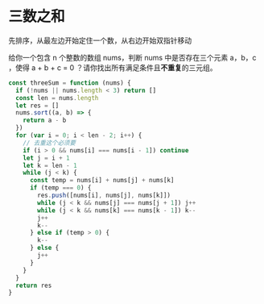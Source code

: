 # 三数之和

先排序，从最左边开始定住一个数，从右边开始双指针移动

给你一个包含 n 个整数的数组 nums，判断 nums 中是否存在三个元素 a，b，c ，使得 a + b + c = 0 ？请你找出所有满足条件且**不重复**的三元组。

```js
const threeSum = function (nums) {
  if (!nums || nums.length < 3) return []
  const len = nums.length
  let res = []
  nums.sort((a, b) => {
    return a - b
  })
  for (var i = 0; i < len - 2; i++) {
    // 去重这个必须要
    if (i > 0 && nums[i] === nums[i - 1]) continue
    let j = i + 1
    let k = len - 1
    while (j < k) {
      const temp = nums[i] + nums[j] + nums[k]
      if (temp === 0) {
        res.push([nums[i], nums[j], nums[k]])
        while (j < k && nums[j] === nums[j + 1]) j++
        while (j < k && nums[k] === nums[k - 1]) k--
        j++
        k--
      } else if (temp > 0) {
        k--
      } else {
        j++
      }
    }
  }
  return res
}
```
